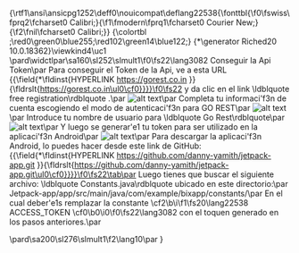 {\rtf1\ansi\ansicpg1252\deff0\nouicompat\deflang22538{\fonttbl{\f0\fswiss\fprq2\fcharset0 Calibri;}{\f1\fmodern\fprq1\fcharset0 Courier New;}{\f2\fnil\fcharset0 Calibri;}}
{\colortbl ;\red0\green0\blue255;\red102\green14\blue122;}
{\*\generator Riched20 10.0.18362}\viewkind4\uc1 
\pard\widctlpar\sa160\sl252\slmult1\f0\fs22\lang3082 Conseguir la Api Token\par
Para conseguir el Token de la Api, ve a esta URL  {{\field{\*\fldinst{HYPERLINK https://gorest.co.in }}{\fldrslt{https://gorest.co.in\ul0\cf0}}}}\f0\fs22  y da clic en el link \ldblquote free registration\rdblquote .\par
![alt text](http://http://qualisys.com.co/media/github/jp1.png)\par
Completa tu informaci\'f3n de cuenta escogiendo el modo de autenticaci\'f3n para GO REST\par
![alt text](http://http://qualisys.com.co/media/github/jp2.png)\par
Introduce tu nombre de usuario para \ldblquote Go Rest\rdblquote\par
![alt text](http://http://qualisys.com.co/media/github/jp3.png)\par
Y luego se generar\'e1 tu token para ser utilizado en la aplicaci\'f3n Android\par
![alt text](http://http://qualisys.com.co/media/github/jp4.png)\par
Para descargar la aplicaci\'f3n Android, lo puedes hacer desde este link de GitHub:  {{\field{\*\fldinst{HYPERLINK https://github.com/danny-yamith/jetpack-app.git }}{\fldrslt{https://github.com/danny-yamith/jetpack-app.git\ul0\cf0}}}}\f0\fs22\tab\par
Luego tienes que buscar el siguiente archivo: \ldblquote Constants.java\rdblquote  ubicado en este directorio:\par
Jetpack-app/app/src/main/java/com/example/bixapp/constants/\par
En el cual deber\'e1s remplazar la constante \cf2\b\i\f1\fs20\lang22538 ACCESS_TOKEN \cf0\b0\i0\f0\fs22\lang3082 con el toquen generado en los pasos anteriores.\par

\pard\sa200\sl276\slmult1\f2\lang10\par
}
 